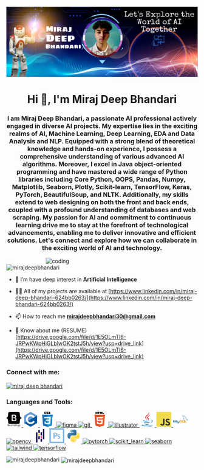 ![logo](https://github.com/mirajdeepbhandari/mirajdeepbhandari/blob/main/banner.png)
<h1 align="center">Hi 👋, I'm Miraj Deep Bhandari</h1>
<h3 align="center">I am Miraj Deep Bhandari, a passionate AI professional actively engaged in diverse AI projects. My expertise lies in the exciting realms of AI, Machine Learning, Deep Learning, EDA and Data Analysis and NLP. Equipped with a strong blend of theoretical knowledge and hands-on experience, I possess a comprehensive understanding of various advanced AI algorithms. Moreover, I excel in Java object-oriented programming and have mastered a wide range of Python libraries including Core Python, OOPS, Pandas, Numpy, Matplotlib, Seaborn, Plotly, Scikit-learn, TensorFlow, Keras, PyTorch, BeautifulSoup, and NLTK. Additionally, my skills extend to web designing on both the front and back ends, coupled with a profound understanding of databases and web scraping. My passion for AI and commitment to continuous learning drive me to stay at the forefront of technological advancements, enabling me to deliver innovative and efficient solutions. Let's connect and explore how we can collaborate in the exciting world of AI and technology.</h3>

<img align="right" alt="coding" width="400" src="https://media.tenor.com/2uyENRmiUt0AAAAC/coding.gif">


<p align="left"> <img src="https://komarev.com/ghpvc/?username=mirajdeepbhandari&label=Profile%20views&color=0e75b6&style=flat" alt="mirajdeepbhandari" /> </p>

- 🌱 I’m have deep interest in **Artificial Intelligence**

- 👨‍💻 All of my projects are available at [https://www.linkedin.com/in/miraj-deep-bhandari-624bb0263/](https://www.linkedin.com/in/miraj-deep-bhandari-624bb0263/)

- 📫 How to reach me **mirajdeepbhandari30@gmail.com**

- 📄 Know about me (RESUME) [https://drive.google.com/file/d/1E5OLmTl6-JRPwKWpHiGLblwOK2tstJ5h/view?usp=drive_link](https://drive.google.com/file/d/1E5OLmTl6-JRPwKWpHiGLblwOK2tstJ5h/view?usp=drive_link)

<h3 align="left">Connect with me:</h3>
<p align="left">
<a href="https://linkedin.com/in/miraj deep bhandari" target="blank"><img align="center" src="https://raw.githubusercontent.com/rahuldkjain/github-profile-readme-generator/master/src/images/icons/Social/linked-in-alt.svg" alt="miraj deep bhandari" height="30" width="40" /></a>
</p>

<h3 align="left">Languages and Tools:</h3>
<p align="left"> <a href="https://getbootstrap.com" target="_blank" rel="noreferrer"> <img src="https://raw.githubusercontent.com/devicons/devicon/master/icons/bootstrap/bootstrap-plain-wordmark.svg" alt="bootstrap" width="40" height="40"/> </a> <a href="https://www.cprogramming.com/" target="_blank" rel="noreferrer"> <img src="https://raw.githubusercontent.com/devicons/devicon/master/icons/c/c-original.svg" alt="c" width="40" height="40"/> </a> <a href="https://www.w3schools.com/css/" target="_blank" rel="noreferrer"> <img src="https://raw.githubusercontent.com/devicons/devicon/master/icons/css3/css3-original-wordmark.svg" alt="css3" width="40" height="40"/> </a> <a href="https://www.figma.com/" target="_blank" rel="noreferrer"> <img src="https://www.vectorlogo.zone/logos/figma/figma-icon.svg" alt="figma" width="40" height="40"/> </a> <a href="https://git-scm.com/" target="_blank" rel="noreferrer"> <img src="https://www.vectorlogo.zone/logos/git-scm/git-scm-icon.svg" alt="git" width="40" height="40"/> </a> <a href="https://www.w3.org/html/" target="_blank" rel="noreferrer"> <img src="https://raw.githubusercontent.com/devicons/devicon/master/icons/html5/html5-original-wordmark.svg" alt="html5" width="40" height="40"/> </a> <a href="https://www.adobe.com/in/products/illustrator.html" target="_blank" rel="noreferrer"> <img src="https://www.vectorlogo.zone/logos/adobe_illustrator/adobe_illustrator-icon.svg" alt="illustrator" width="40" height="40"/> </a> <a href="https://www.java.com" target="_blank" rel="noreferrer"> <img src="https://raw.githubusercontent.com/devicons/devicon/master/icons/java/java-original.svg" alt="java" width="40" height="40"/> </a> <a href="https://developer.mozilla.org/en-US/docs/Web/JavaScript" target="_blank" rel="noreferrer"> <img src="https://raw.githubusercontent.com/devicons/devicon/master/icons/javascript/javascript-original.svg" alt="javascript" width="40" height="40"/> </a> <a href="https://www.mysql.com/" target="_blank" rel="noreferrer"> <img src="https://raw.githubusercontent.com/devicons/devicon/master/icons/mysql/mysql-original-wordmark.svg" alt="mysql" width="40" height="40"/> </a> <a href="https://opencv.org/" target="_blank" rel="noreferrer"> <img src="https://www.vectorlogo.zone/logos/opencv/opencv-icon.svg" alt="opencv" width="40" height="40"/> </a> <a href="https://pandas.pydata.org/" target="_blank" rel="noreferrer"> <img src="https://raw.githubusercontent.com/devicons/devicon/2ae2a900d2f041da66e950e4d48052658d850630/icons/pandas/pandas-original.svg" alt="pandas" width="40" height="40"/> </a> <a href="https://www.photoshop.com/en" target="_blank" rel="noreferrer"> <img src="https://raw.githubusercontent.com/devicons/devicon/master/icons/photoshop/photoshop-line.svg" alt="photoshop" width="40" height="40"/> </a> <a href="https://www.python.org" target="_blank" rel="noreferrer"> <img src="https://raw.githubusercontent.com/devicons/devicon/master/icons/python/python-original.svg" alt="python" width="40" height="40"/> </a> <a href="https://pytorch.org/" target="_blank" rel="noreferrer"> <img src="https://www.vectorlogo.zone/logos/pytorch/pytorch-icon.svg" alt="pytorch" width="40" height="40"/> </a> <a href="https://scikit-learn.org/" target="_blank" rel="noreferrer"> <img src="https://upload.wikimedia.org/wikipedia/commons/0/05/Scikit_learn_logo_small.svg" alt="scikit_learn" width="40" height="40"/> </a> <a href="https://seaborn.pydata.org/" target="_blank" rel="noreferrer"> <img src="https://seaborn.pydata.org/_images/logo-mark-lightbg.svg" alt="seaborn" width="40" height="40"/> </a> <a href="https://tailwindcss.com/" target="_blank" rel="noreferrer"> <img src="https://www.vectorlogo.zone/logos/tailwindcss/tailwindcss-icon.svg" alt="tailwind" width="40" height="40"/> </a> <a href="https://www.tensorflow.org" target="_blank" rel="noreferrer"> <img src="https://www.vectorlogo.zone/logos/tensorflow/tensorflow-icon.svg" alt="tensorflow" width="40" height="40"/> </a> </p>

<p><img align="left" src="https://github-readme-stats.vercel.app/api/top-langs?username=mirajdeepbhandari&show_icons=true&locale=en&layout=compact" alt="mirajdeepbhandari" /></p>

<p>&nbsp;<img align="center" src="https://github-readme-stats.vercel.app/api?username=mirajdeepbhandari&show_icons=true&locale=en" alt="mirajdeepbhandari" /></p>
